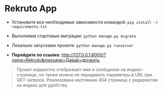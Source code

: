 # Rekruto App

- Установите все необходимые зависимости командой:
`pip install -r requirements.txt`
- Выполняем стартовые миграции:
`python manage.py migrate`
- Локально запускаем проекте:
`python manage.py runserver`

- **Перейдите по ссылке:**
http://127.0.0.1:8000/?name=Rekruto&message=Давай+дружить

> Проект корректно отображает имя и сообщение на индекс-странице, но также можно не передавать параметры в URL при GET-запросе. Реализована кастомная 404 страница с редиректом на индекс для удобства.